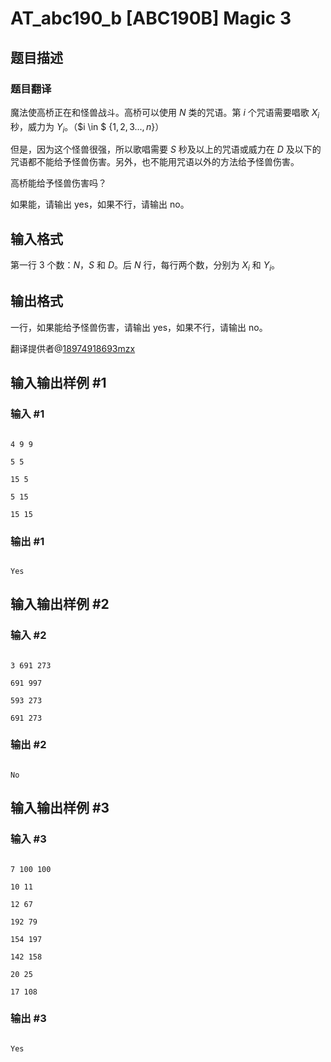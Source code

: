 # AT_abc190_b [ABC190B] Magic 3

## 题目描述

### 题目翻译

魔法使高桥正在和怪兽战斗。高桥可以使用 $N$ 类的咒语。第 $i$ 个咒语需要唱歌 $X_i$ 秒，威力为 $Y_i$。（$i \in $ {${1,2,3...,n}$}）

但是，因为这个怪兽很强，所以歌唱需要 $S$ 秒及以上的咒语或威力在 $D$ 及以下的咒语都不能给予怪兽伤害。另外，也不能用咒语以外的方法给予怪兽伤害。

高桥能给予怪兽伤害吗？

如果能，请输出 yes，如果不行，请输出 no。

## 输入格式

第一行 $3$ 个数：$N$，$S$ 和 $D$。后 $N$ 行，每行两个数，分别为 $X_i$ 和 $Y_i$。

## 输出格式

一行，如果能给予怪兽伤害，请输出 yes，如果不行，请输出 no。

翻译提供者@[18974918693mzx](https://www.luogu.com.cn/user/602013)

## 输入输出样例 #1

### 输入 #1

```
4 9 9
5 5
15 5
5 15
15 15
```

### 输出 #1

```
Yes
```

## 输入输出样例 #2

### 输入 #2

```
3 691 273
691 997
593 273
691 273
```

### 输出 #2

```
No
```

## 输入输出样例 #3

### 输入 #3

```
7 100 100
10 11
12 67
192 79
154 197
142 158
20 25
17 108
```

### 输出 #3

```
Yes
```
